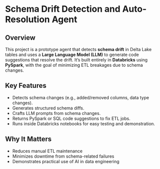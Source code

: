 # Schema Drift Detection and Auto-Resolution Agent

## Overview

This project is a prototype agent that detects **schema drift** in Delta Lake tables and uses a **Large Language Model (LLM)** to generate code suggestions that resolve the drift. It’s built entirely in **Databricks** using **PySpark**, with the goal of minimizing ETL breakages due to schema changes.

## Key Features

- Detects schema changes (e.g., added/removed columns, data type changes).
- Generates structured schema diffs.
- Crafts LLM prompts from schema changes.
- Returns PySpark or SQL code suggestions to fix ETL jobs.
- Runs inside Databricks notebooks for easy testing and demonstration.

## Why It Matters

- Reduces manual ETL maintenance
- Minimizes downtime from schema-related failures
- Demonstrates practical use of AI in data engineering